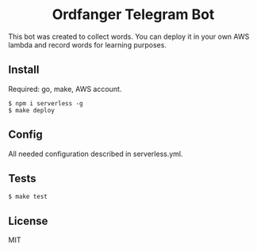 <h1 align="center">
Ordfanger Telegram Bot
</h1>

This bot was created to collect words. You can deploy it in your own AWS lambda and record words for learning purposes. 

## Install

Required: go, make, AWS account.

```
$ npm i serverless -g
$ make deploy
```

## Config
All needed configuration described in serverless.yml.


## Tests
```
$ make test
```

## License

MIT
